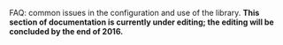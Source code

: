 FAQ: common issues in the configuration and use of the library.
**This section of documentation is currently under editing; the editing will be concluded by the end of 2016.**
